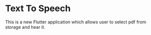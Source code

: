 # Text To Speech

This is a new Flutter application which allows user to select pdf from storage and hear it.
